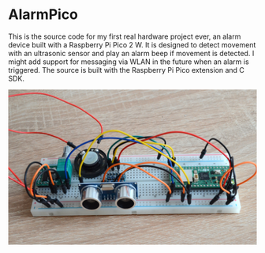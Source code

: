 # AlarmPico

This is the source code for my first real hardware project ever, an alarm device built with a Raspberry Pi Pico 2 W. It is designed to detect movement with an ultrasonic sensor and play an alarm beep if movement is detected. I might add support for messaging via WLAN in the future when an alarm is triggered. The source is built with the Raspberry Pi Pico extension and C SDK.


![Alarm device](Assets/Alarm.jpg)